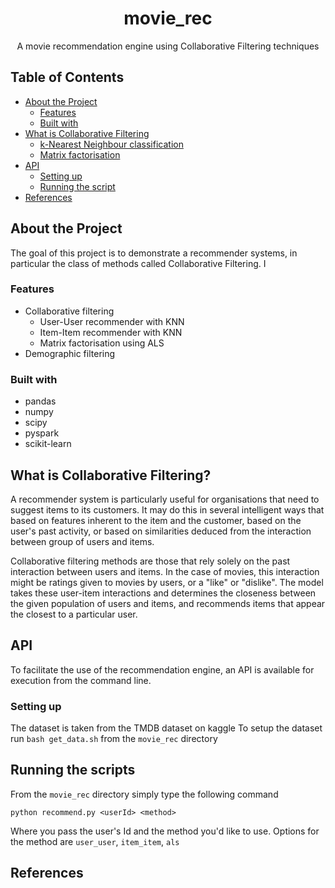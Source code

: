 <h1 align="center">movie_rec</h3>
<p align="center">
  A movie recommendation engine using Collaborative Filtering techniques
</p>

## Table of Contents
* [About the Project](#about-the-project)
  * [Features](#features)
  * [Built with](#built-with)
* [What is Collaborative Filtering](#what-is-col_filt)
  * [k-Nearest Neighbour classification](#knn-class)
  * [Matrix factorisation](#mat-fac)
* [API](#api)
  * [Setting up](#setup)
  * [Running the script](#run-script)
* [References](#ref)

## About the Project
The goal of this project is to demonstrate a recommender systems, in particular the class of methods called Collaborative Filtering. I 

### Features
* Collaborative filtering
  * User-User recommender with KNN
  * Item-Item recommender with KNN
  * Matrix factorisation using ALS
* Demographic filtering
  
### Built with
* pandas
* numpy
* scipy
* pyspark
* scikit-learn

## What is Collaborative Filtering?
A recommender system is particularly useful for organisations that need to suggest items to its customers. It may do this in several intelligent ways that based on features inherent to the item and the customer, based on the user's past activity, or based on similarities deduced from the interaction between group of users and items.

Collaborative filtering methods are those that rely solely on the past interaction between users and items. In the case of movies, this interaction might be ratings given to movies by users, or a "like" or "dislike". The model takes these user-item interactions and determines the closeness between the given population of users and items, and recommends items that appear the closest to a particular user.

## API

To facilitate the use of the recommendation engine, an API is available for execution from the command line.

### Setting up

The dataset is taken from the TMDB dataset on kaggle
To setup the dataset run `bash get_data.sh` from the `movie_rec` directory

## Running the scripts

From the `movie_rec` directory simply type the following command

```
python recommend.py <userId> <method>
```

Where you pass the user's Id and the method you'd like to use. Options for the method are `user_user`, `item_item`, `als`

## References
